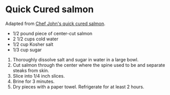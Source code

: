 # Quick Cured salmon

Adapted from [Chef John's quick cured salmon](http://foodwishes.blogspot.com/2014/04/quick-cured-salmon-3-minutes-but-i-want.html).

- 1/2 pound piece of center-cut salmon
- 2 1/2 cups cold water
- 1/2 cup Kosher salt
- 1/3 cup sugar

1. Thoroughly dissolve salt and sugar in water in a large bowl.
2. Cut salmon through the center where the spine used to be and separate steaks from skin.
3. Slice into 1/4 inch slices.
4. Brine for 3 minutes.
5. Dry pieces with a paper towel. Refrigerate for at least 2 hours.
